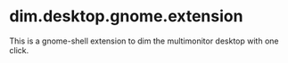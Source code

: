 # dim.desktop.gnome.extension
This is a gnome-shell extension to dim the multimonitor desktop with one click.
